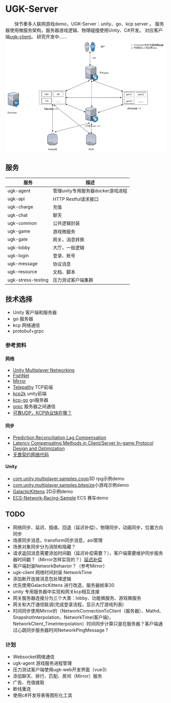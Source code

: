 # UGK-Server

&emsp;&emsp;快节奏多人联网游戏demo，UGK-Server：unity、go、kcp server 。
服务器使用微服务架构，服务器游戏逻辑、物理碰撞使用Unity、C#开发。
对应客户端[ugk-client](https://github.com/jzyong/ugk-client)。 研究开发中......
![ugk-architecture](ugk-resource/img/ugk_architecture.png)


## 服务

| 服务	                | 描述                     |
|--------------------|------------------------|
| ugk-agent          | 管理unity专用服务器docker游戏进程 |
| ugk-api            | HTTP Restful请求接口       |
| ugk-charge         | 充值                     |
| ugk-chat           | 聊天                     |
| ugk-common         | 公共逻辑封装                 |
| ugk-game           | 游戏微服务                  |
| ugk-gate           | 网关，消息转换                |
| ugk-lobby          | 大厅，一般逻辑                |
| ugk-login          | 登录、账号                  |
| ugk-message        | 协议消息                   |
| ugk-resource       | 文档、脚本                  |
| ugk-stress-testing | 压力测试客户端集群              |



## 技术选择
* Unity 客户端和服务器
* go 服务器
* kcp 网络通信
* protobuf+grpc

### 参考资料
#### 网络
* [Unity Multiplayer Networking](https://github.com/Unity-Technologies/com.unity.netcode.gameobjects)
* [FishNet](https://github.com/FirstGearGames/FishNet/)
* [Mirror](https://github.com/MirrorNetworking/Mirror)
* [Telepathy](https://github.com/vis2k/Telepathy) TCP前端
* [kcp2k](https://github.com/vis2k/kcp2k) unity前端
* [kcp-go](https://github.com/xtaci/kcp-go) go服务器
* [grpc](https://grpc.io/) 服务器之间通信
* [可靠UDP，KCP协议快在哪？](https://wetest.qq.com/lab/view/391.html)
#### 同步
* [Prediction,Reconciliation,Lag Compensation](https://www.gabrielgambetta.com/client-server-game-architecture.html)
* [Latency Compensating Methods in Client/Server In-game Protocol Design and Optimization](https://developer.valvesoftware.com/wiki/Latency_Compensating_Methods_in_Client/Server_In-game_Protocol_Design_and_Optimization)
* [无畏契约网络代码](https://technology.riotgames.com/news/peeking-valorants-netcode)
#### Unity
* [com.unity.multiplayer.samples.coop](https://github.com/Unity-Technologies/com.unity.multiplayer.samples.coop)3D rpg示例demo
* [com.unity.multiplayer.samples.bitesize](https://github.com/Unity-Technologies/com.unity.multiplayer.samples.bitesize)小游戏示例demo
* [GalacticKittens](https://github.com/UnityTechnologies/GalacticKittens) 2D示例demo
* [ECS-Network-Racing-Sample](https://github.com/Unity-Technologies/ECS-Network-Racing-Sample) ECS 赛车demo


## TODO
* 网络同步、延迟、插值、回退（延迟补偿），物理同步，动画同步，位置方向同步
* 场景同步消息，transform同步消息，aoi管理
* 场景对象同步分为消除和隐藏？
* 请求返回消息需要添加时间戳（延迟补偿需要？），客户端需要维护同步服务器时间戳？（Mirror怎样实现的？）[延迟补偿](https://www.gabrielgambetta.com/lag-compensation.html)
* 客户端封装NetworkBehavior？（参考Mirror）
* ugk-client 网络时间封装 NetworkTime
* 添加断开连接消息包处理逻辑
* 优先使用GalacticKittens 进行改造，服务器帧率30
* unity 专用服务器中实现和网关kcp相互连接
* 网关服务器连接分为三个大类：lobby、功能微服务、游戏微服务
* 网关和大厅通信联调(完成登录流程，显示大厅游戏列表)
* 时间同步使用Mirror的（NetworkConnectionToClient（服务器）、Mathd、SnapshotInterpolation、NetworkTime(客户端)，NetworkClient_TimeInterpolation）时间同步计算只是在服务器？客户端通过心跳同步服务器时间NetworkPingMessage？



### 计划
* Websocket网络通信
* ugk-agent 游戏服务进程管理
* 压力测试客户端使用ugk-web开发界面（vue3）
* 添加聊天、排行、匹配、房间（Mirror）服务
* 广告、充值接取
* 断线重连
* 使用c#开发导表等图形化工具
